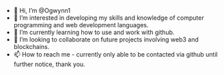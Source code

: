 - 👋 Hi, I’m @Ogwynn1
- 👀 I’m interested in developing my skills and knowledge of computer programming and web development languages.
- 🌱 I’m currently learning how to use and work with github.
- 💞️ I’m looking to collaborate on future projects involving web3 and blockchains.
- 📫 How to reach me - currently only able to be contacted via github until further notice, thank you.

<!---
Ogwynn1/Ogwynn1 is a ✨ special ✨ repository because its `README.md` (this file) appears on your GitHub profile.
You can click the Preview link to take a look at your changes.
--->
